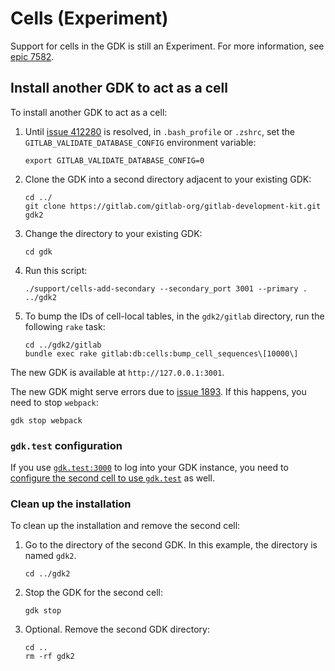 # Cells (Experiment)

Support for cells in the GDK is still an Experiment.
For more information, see [epic 7582](https://gitlab.com/groups/gitlab-org/-/epics/7582).

## Install another GDK to act as a cell

To install another GDK to act as a cell:

1. Until [issue 412280](https://gitlab.com/gitlab-org/gitlab/-/issues/412280)
   is resolved, in `.bash_profile` or `.zshrc`, set the
   `GITLAB_VALIDATE_DATABASE_CONFIG` environment variable:

   ```shell
   export GITLAB_VALIDATE_DATABASE_CONFIG=0
   ```

1. Clone the GDK into a second directory adjacent to your existing GDK:

   ```shell
   cd ../
   git clone https://gitlab.com/gitlab-org/gitlab-development-kit.git gdk2
   ```

1. Change the directory to your existing GDK:

   ```shell
   cd gdk
   ```

1. Run this script:

    ```shell
    ./support/cells-add-secondary --secondary_port 3001 --primary . ../gdk2
    ```

1. To bump the IDs of cell-local tables, in the `gdk2/gitlab` directory, run the following `rake` task:

    ```shell
    cd ../gdk2/gitlab
    bundle exec rake gitlab:db:cells:bump_cell_sequences\[10000\]
    ```

The new GDK is available at `http://127.0.0.1:3001`.

The new GDK might serve errors due to
[issue 1893](https://gitlab.com/gitlab-org/gitlab-development-kit/-/issues/1893).
If this happens, you need to stop `webpack`:

```shell
gdk stop webpack
```

### `gdk.test` configuration

If you use [`gdk.test:3000`](gdk.test:3000) to log into your GDK instance, you need to [configure the second cell to use `gdk.test`](local_network.md#local-interface) as well.

### Clean up the installation

To clean up the installation and remove the second cell:

1. Go to the directory of the second GDK. In this example, the directory is named `gdk2`.

   ```shell
   cd ../gdk2
   ```

1. Stop the GDK for the second cell:

   ```shell
   gdk stop
   ```

1. Optional. Remove the second GDK directory:

   ```shell
   cd ..
   rm -rf gdk2
   ```
